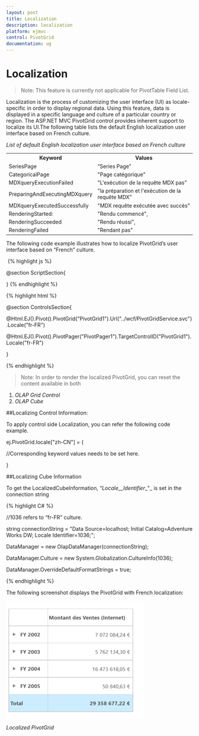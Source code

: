 ```yaml
---
layout: post
title: Localization
description: localization
platform: ejmvc
control: PivotGrid
documentation: ug
---
```


# Localization

> Note: This feature is currently not applicable for PivotTable Field List.

Localization is the process of customizing the user interface (UI) as locale-specific in order to display regional data. Using this feature, data is displayed in a specific language and culture of a particular country or region. The ASP.NET MVC PivotGrid control provides inherent support to localize its UI.The following table lists the default English localization user interface based on French culture. 

_List of default English localization user interface based on French culture_

<table>
<tr>
<th>
Keyword</th><th>
Values</th></tr>
<tr>
<td>
SeriesPage</td><td>
“Series Page”</td></tr>
<tr>
<td>
CategoricalPage</td><td>
"Page catégorique"</td></tr>
<tr>
<td>
MDXqueryExecutionFailed</td><td>
"L'exécution de la requête MDX pas"</td></tr>
<tr>
<td>
PreparingAndExecutingMDXquery</td><td>
"la préparation et l'exécution de la requête MDX"</td></tr>
<tr>
<td>
MDXqueryExecutedSuccessfully</td><td>
"MDX requête exécutée avec succès"</td></tr>
<tr>
<td>
RenderingStarted:</td><td>
"Rendu commencé",</td></tr>
<tr>
<td>
RenderingSucceeded</td><td>
"Rendu réussi",</td></tr>
<tr>
<td>
RenderingFailed</td><td>
"Rendant pas"</td></tr>
</table>


The following code example illustrates how to localize PivotGrid’s user interface based on “French” culture.


 {% highlight js %}

@section ScriptSection{

<script type="text/javascript">

        ej.PivotGrid.locale["fr-FR"] = {

           SeriesPage: "Série Page",

           CategoricalPage: "Catégorique Page", 

           MDXqueryExecutionFailed: "L'exécution de la requête MDX pas",

           PreparingAndExecutingMDXquery: "la préparation et l'exécution de la requête MDX",

           MDXqueryExecutedSuccessfully: "MDX requête exécutée avec succès",                   

           RenderingStarted: "rendu commencé",           

           RenderingSucceeded: "rendu réussi",

           RenderingFailed: "rendant pas"

          };

        ej.PivotPager.locale["fr-FR"] = {

           SeriesPage: "Série Page",

           CategoricalPage: "Catégorique Page"

           };

      </script>             

}
{% endhighlight %}

{% highlight html %}

@section ControlsSection{

@Html.EJ().Pivot().PivotGrid("PivotGrid1").Url("../wcf/PivotGridService.svc").Locale("fr-FR")

@Html.EJ().Pivot().PivotPager("PivotPager1").TargetControlID("PivotGrid1").Locale("fr-FR")

}

{% endhighlight %}

> Note: In order to render the localized PivotGrid, you can reset the content available in both

1. _OLAP Grid Control_
2. _OLAP Cube_

##Localizing Control Information: 

To apply control side Localization, you can refer the following code example.


ej.PivotGrid.locale["zh-CN"] = {

//Corresponding keyword values needs to be set here.

} 



##Localizing Cube Information

To get the LocalizedCubeInformation, “_Locale__Identifier__"_ is set in the connection string


{% highlight C# %}


//1036 refers to “fr-FR” culture.

string connectionString = "Data Source=localhost; Initial Catalog=Adventure Works DW; Locale Identifier=1036;";

DataManager = new OlapDataManager(connectionString);

DataManager.Culture = new System.Globalization.CultureInfo(1036);

DataManager.OverrideDefaultFormatStrings = true;

{% endhighlight %}

The following screenshot displays the PivotGrid with French localization:

![](Localization_images/Localization_img1.png)



_Localized PivotGrid_

